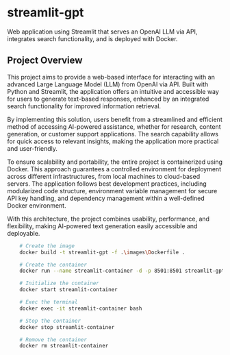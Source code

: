 # streamlit-gpt
Web application using Streamlit that serves an OpenAI LLM via API, integrates search functionality, and is deployed with Docker.

## Project Overview  

This project aims to provide a web-based interface for interacting with an advanced Large Language Model (LLM) from OpenAI via API. Built with Python and Streamlit, the application offers an intuitive and accessible way for users to generate text-based responses, enhanced by an integrated search functionality for improved information retrieval.  

By implementing this solution, users benefit from a streamlined and efficient method of accessing AI-powered assistance, whether for research, content generation, or customer support applications. The search capability allows for quick access to relevant insights, making the application more practical and user-friendly.  

To ensure scalability and portability, the entire project is containerized using Docker. This approach guarantees a controlled environment for deployment across different infrastructures, from local machines to cloud-based servers. The application follows best development practices, including modularized code structure, environment variable management for secure API key handling, and dependency management within a well-defined Docker environment.  

With this architecture, the project combines usability, performance, and flexibility, making AI-powered text generation easily accessible and deployable.  


```bash
    # Create the image
    docker build -t streamlit-gpt -f .\images\Dockerfile .

    # Create the container
    docker run --name streamlit-container -d -p 8501:8501 streamlit-gpt

    # Initialize the container
    docker start streamlit-container

    # Exec the terminal
    docker exec -it streamlit-container bash

    # Stop the container
    docker stop streamlit-container

    # Remove the container
    docker rm streamlit-container

```